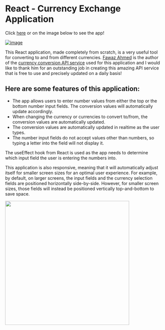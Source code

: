 # React - Currency Exchange Application

Click [here](https://edmond-luu.github.io/react-currency-exchange) or on the image below to see the app!

[![image](https://user-images.githubusercontent.com/26613209/188021481-c51f13aa-109f-4e08-8591-f8a64a431bcf.png)](https://edmond-luu.github.io/react-currency-exchange)

This React application, made completely from scratch, is a very useful tool for converting to and from different currencies. [Fawaz Ahmed](https://github.com/fawazahmed0) is the author of the [currency conversion API service](https://github.com/fawazahmed0/currency-api#readme) used for this application and I would like to thank him for an outstanding job in creating this amazing API service that is free to use and precisely updated on a daily basis!

## Here are some features of this application: ##
* The app allows users to enter number values from either the top or the bottom number input fields. The conversion values will automatically update accordingly.
* When changing the currency or currencies to convert to/from, the conversion values are automatically updated.
* The conversion values are automatically updated in realtime as the user types.
* The number input fields do not accept values other than numbers, so typing a letter into the field will not display it.

The useEffect hook from React is used as the app needs to determine which input field the user is entering the numbers into.

This application is also responsive, meaning that it will automatically adjust itself for smaller screen sizes for an optimal user experience. For example, by default, on larger screens, the input fields and the currency selection fields are positioned horizontally side-by-side. However, for smaller screen sizes, those fields will instead be positioned vertically top-and-bottom to save space.

<img src="https://user-images.githubusercontent.com/26613209/188021502-ffa3a19c-75bc-49c7-a82a-ab81fbb084d7.png" width=400px/>

